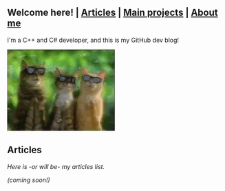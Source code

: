 ## Welcome here! | [Articles](articles.md) | [Main projects](projects.md) | [About me](about.md)
I'm a C++ and C# developer, and this is my GitHub dev blog!

<img src="assets/cat-clap.gif" alt="hi" class="inline"/>

## Articles
*Here is -or will be- my articles list.*

*(coming soon!)*
